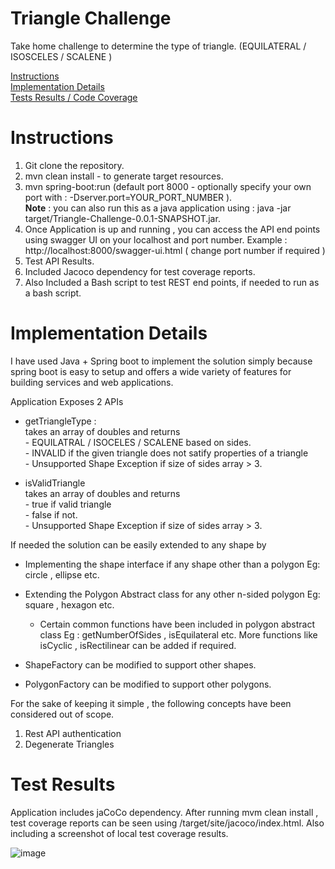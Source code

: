 # Triangle Challenge
Take home challenge to determine the type of triangle. (EQUILATERAL / ISOSCELES / SCALENE )

[Instructions](#instructions)<br>
[Implementation Details](#implementation-details)<br>
[Tests Results / Code Coverage](#test-results)<br>


# Instructions

1. Git clone the repository.<br>
2. mvn clean install - to generate target resources.<br>
3. mvn spring-boot:run (default port 8000 - optionally specify your own port with : -Dserver.port=YOUR_PORT_NUMBER ).<br>
   <b>Note</b> : you can also run this as a java application using : java -jar target/Triangle-Challenge-0.0.1-SNAPSHOT.jar.
4. Once Application is up and running , you can access the API end points using swagger UI on your localhost and port number.
   Example : http://localhost:8000/swagger-ui.html  ( change port number if required )
5. Test API Results.
6. Included Jacoco dependency for test coverage reports.
7. Also Included a Bash script to test REST end points, if needed to run as a bash script.

# Implementation Details

I have used Java + Spring boot to implement the solution simply because spring boot is easy to setup and offers a wide variety of features for building services and web applications.<br>

Application Exposes 2 APIs<br>
- getTriangleType :<br>
  takes an array of doubles and returns <br>
      - EQUILATRAL / ISOCELES / SCALENE based on sides.<br>
      - INVALID if the given triangle does not satify properties of a triangle<br>
      - Unsupported Shape Exception if size of sides array > 3.<br>
      
- isValidTriangle<br>
  takes an array of doubles and returns <br>
      - true if valid triangle<br>
      - false if not.<br>
      - Unsupported Shape Exception if size of sides array > 3.<br>
      
If needed the solution can be easily extended to any shape by
 - Implementing the shape interface if any shape other than a polygon Eg: circle , ellipse etc.<br>
 - Extending the Polygon Abstract class for any other n-sided polygon Eg: square , hexagon etc.<br>
      * Certain common functions have been included in polygon abstract class Eg : getNumberOfSides , isEquilateral etc. More functions like isCyclic , isRectilinear can be added if required.
 
 - ShapeFactory can be modified to support other shapes.<br>
 - PolygonFactory can be modified to support other polygons.<br>
 
 For the sake of keeping it simple , the following concepts have been considered out of scope.
 1. Rest API authentication
 2. Degenerate Triangles

# Test Results

Application includes jaCoCo dependency. After running mvm clean install , test coverage reports can be seen using /target/site/jacoco/index.html. Also including a screenshot of local test coverage results.

![image](https://user-images.githubusercontent.com/40624041/41991600-9c8f1b14-7a63-11e8-9919-7c7e695fdf58.png)

